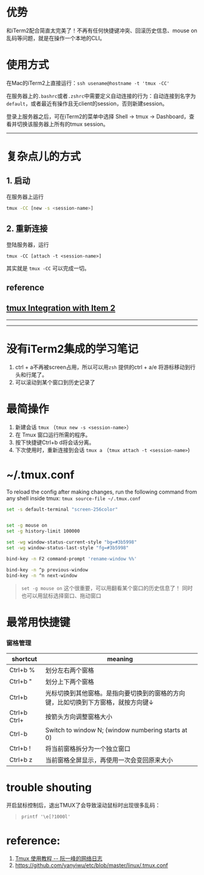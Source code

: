 # 优势
和iTerm2配合简直太完美了！不再有任何快捷键冲突、回滚历史信息、mouse on乱码等问题，就是在操作一个本地的CLI。

# 使用方式
在Mac的iTerm2上直接运行：`ssh usename@hostname -t 'tmux -CC'`

在服务器上的`.bashrc`或者`.zshrc`中需要定义自动连接的行为：自动连接到名字为`default`，或者最近有操作且无client的session，否则新建session。

登录上服务器之后，可在iTerm2的菜单中选择 Shell -> tmux -> Dashboard，查看并切换该服务器上所有的tmux session。

---


# 复杂点儿的方式
## 1. 启动
在服务器上运行
```bash
tmux -CC [new -s <session-name>]
```


## 2. 重新连接
登陆服务器，运行
```
tmux -CC [attach -t <session-name>]
```

其实就是 `tmux -CC` 可以完成一切。


## reference

[tmux Integration with Item 2](https://www.iterm2.com/documentation-tmux-integration.html)
---

---

---


# 没有iTerm2集成的学习笔记
1. ctrl + a不再被screen占用，所以可以用`zsh` 提供的ctrl + a/e 将游标移动到行头和行尾了。
2. 可以滚动到某个窗口到历史记录了

# 最简操作

1. 新建会话 `tmux`   （`tmux new -s <session-name>`）
1. 在 Tmux 窗口运行所需的程序。
1. 按下快捷键Ctrl+b d将会话分离。
1. 下次使用时，重新连接到会话 `tmux a`    （`tmux attach -t <session-name>`)

# ~/.tmux.conf
To reload the config after making changes, run the following command from any shell inside tmux:
`tmux source-file ~/.tmux.conf`

```bash
set -s default-terminal "screen-256color"


set -g mouse on
set -g history-limit 100000

set -wg window-status-current-style "bg=#3b5998"
set -wg window-status-last-style "fg=#3b5998"

bind-key -n F2 command-prompt 'rename-window %%'

bind-key -n ^p previous-window
bind-key -n ^n next-window

```



> `set -g mouse on` 这个很重要，可以用翻看某个窗口的历史信息了！ 同时也可以用鼠标选择窗口、拖动窗口


# 最常用快捷键

### 窗格管理


shortcut | meaning
---|---
Ctrl+b % | 划分左右两个窗格
Ctrl+b " | 划分上下两个窗格
Ctrl+b <arrow key> |光标切换到其他窗格。<arrow key>是指向要切换到的窗格的方向键，比如切换到下方窗格，就按方向键↓
Ctrl+b Ctrl+<arrow key> | 按箭头方向调整窗格大小
Ctrl-b <N> | Switch to window N;	(window numbering starts at 0)
Ctrl+b ! | 将当前窗格拆分为一个独立窗口
Ctrl+b z | 当前窗格全屏显示，再使用一次会变回原来大小


# trouble shouting
开启鼠标控制后，退出TMUX了会导致滚动鼠标时出现很多乱码：
> `printf '\e[?1000l'`


# reference:
1. [Tmux 使用教程 -- 阮一峰的网络日志](https://www.ruanyifeng.com/blog/2019/10/tmux.html)
2. https://github.com/yanyiwu/etc/blob/master/linux/.tmux.conf
